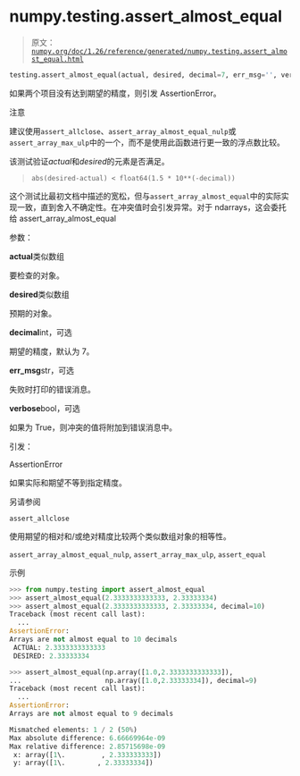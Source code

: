 # numpy.testing.assert_almost_equal

> 原文：[`numpy.org/doc/1.26/reference/generated/numpy.testing.assert_almost_equal.html`](https://numpy.org/doc/1.26/reference/generated/numpy.testing.assert_almost_equal.html)

```py
testing.assert_almost_equal(actual, desired, decimal=7, err_msg='', verbose=True)
```

如果两个项目没有达到期望的精度，则引发 AssertionError。

注意

建议使用`assert_allclose`、`assert_array_almost_equal_nulp`或`assert_array_max_ulp`中的一个，而不是使用此函数进行更一致的浮点数比较。

该测试验证*actual*和*desired*的元素是否满足。

> `abs(desired-actual) < float64(1.5 * 10**(-decimal))`

这个测试比最初文档中描述的宽松，但与`assert_array_almost_equal`中的实际实现一致，直到舍入不确定性。在冲突值时会引发异常。对于 ndarrays，这会委托给 assert_array_almost_equal

参数：

**actual**类似数组

要检查的对象。

**desired**类似数组

预期的对象。

**decimal**int，可选

期望的精度，默认为 7。

**err_msg**str，可选

失败时打印的错误消息。

**verbose**bool，可选

如果为 True，则冲突的值将附加到错误消息中。

引发：

AssertionError

如果实际和期望不等到指定精度。

另请参阅

`assert_allclose`

使用期望的相对和/或绝对精度比较两个类似数组对象的相等性。

`assert_array_almost_equal_nulp`, `assert_array_max_ulp`, `assert_equal`

示例

```py
>>> from numpy.testing import assert_almost_equal
>>> assert_almost_equal(2.3333333333333, 2.33333334)
>>> assert_almost_equal(2.3333333333333, 2.33333334, decimal=10)
Traceback (most recent call last):
  ...
AssertionError:
Arrays are not almost equal to 10 decimals
 ACTUAL: 2.3333333333333
 DESIRED: 2.33333334 
```

```py
>>> assert_almost_equal(np.array([1.0,2.3333333333333]),
...                     np.array([1.0,2.33333334]), decimal=9)
Traceback (most recent call last):
  ...
AssertionError:
Arrays are not almost equal to 9 decimals

Mismatched elements: 1 / 2 (50%)
Max absolute difference: 6.66669964e-09
Max relative difference: 2.85715698e-09
 x: array([1\.         , 2.333333333])
 y: array([1\.        , 2.33333334]) 
```
